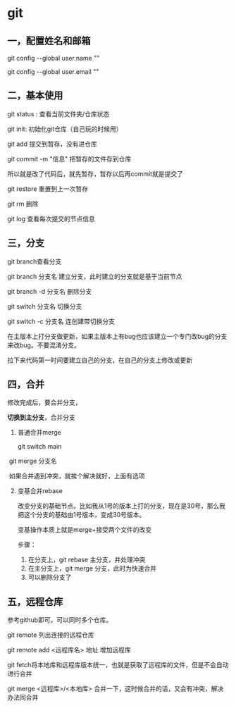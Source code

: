 # git

## 一，配置姓名和邮箱

git config --global user.name ""

git config --global user.email ""

## 二，基本使用

git status : 查看当前文件夹/仓库状态

git init: 初始化git仓库（自己玩的时候用）

git add <filename>提交到暂存，没有进仓库

git commit -m "信息" 把暂存的文件存到仓库

所以就是改了代码后，就先暂存，暂存以后再commit就是提交了

git restore 重置到上一次暂存

git rm 删除 

git log 查看每次提交的节点信息 

## 三，分支

git branch查看分支

git branch 分支名 建立分支，此时建立的分支就是基于当前节点

git branch -d 分支名 删除分支

git switch 分支名 切换分支

git switch -c 分支名 连创建带切换分支

在主版本上打分支做更新，如果主版本上有bug也应该建立一个专门改bug的分支来改bug。不要混淆分支。

拉下来代码第一时间要建立自己的分支，在自己的分支上修改或更新

## 四，合并

修改完成后，要合并分支，

**切换到主分支**，合并分支

1. 普通合并merge

   git switch main

​	git merge 分支名

​	如果合并遇到冲突，就挨个解决就好，上面有选项

2. 变基合并rebase

   改变分支的基础节点。比如我从1号的版本上打的分支，现在是30号，那么我把这个分支的基础由1号版本，变成30号版本。

   变基操作本质上就是merge+接受两个文件的改变

   步骤：

   1. 在分支上，git rebase 主分支，并处理冲突
   2. 在主分支上，git merge 分支，此时为快速合并
   3. 可以删除分支了

## 五，远程仓库

 参考github即可。可以同时多个仓库。

git remote 列出连接的远程仓库

git remote add <远程库名> 地址    增加远程库

git fetch将本地库和远程库版本统一，也就是获取了远程库的文件，但是不会自动进行合并

git merge <远程库>/<本地库> 合并一下，这时候合并的话，又会有冲突，解决办法同合并

